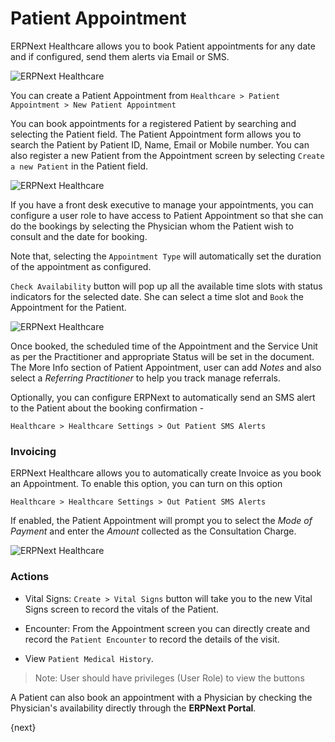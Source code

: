 <!-- add-breadcrumbs -->
# Patient Appointment
ERPNext Healthcare allows you to book Patient appointments for any date and if configured, send them alerts via Email or SMS.

<img class="screenshot" alt="ERPNext Healthcare" src="{{docs_base_url}}/assets/img/healthcare/appointment_calendar.png">

You can create a Patient Appointment from
`Healthcare > Patient Appointment > New Patient Appointment`

You can book appointments for a registered Patient by searching and selecting the Patient field. The Patient Appointment form allows you to search the Patient by Patient ID, Name, Email or Mobile number. You can also register a new Patient from the Appointment screen by selecting `Create a new Patient` in the Patient field.

<img class="screenshot" alt="ERPNext Healthcare" src="{{docs_base_url}}/assets/img/healthcare/appointment_1.png">

If you have a front desk executive to manage your appointments, you can configure a user role to have access to Patient Appointment so that she can do the bookings by selecting the Physician whom the Patient wish to consult and the date for booking.

Note that, selecting the `Appointment Type` will automatically set the duration of the appointment as configured.

`Check Availability` button will pop up all the available time slots with status indicators for the selected date. She can select a time slot and `Book` the Appointment for the Patient.

<img class="screenshot" alt="ERPNext Healthcare" src="{{docs_base_url}}/assets/img/healthcare/appointment_2.png">

Once booked, the scheduled time of the Appointment and the Service Unit as per the Practitioner and appropriate Status will be set in the document. The More Info section of Patient Appointment, user can add *Notes* and also select a *Referring Practitioner* to help you track manage referrals.

Optionally, you can configure ERPNext to automatically send an SMS alert to the Patient about the booking confirmation -

`Healthcare > Healthcare Settings > Out Patient SMS Alerts`

### Invoicing
ERPNext Healthcare allows you to automatically create Invoice as you book an Appointment. To enable this option, you can turn on this option

`Healthcare > Healthcare Settings > Out Patient SMS Alerts`

If enabled, the Patient Appointment will prompt you to select the *Mode of Payment* and enter the *Amount* collected as the Consultation Charge.

<img class="screenshot" alt="ERPNext Healthcare" src="{{docs_base_url}}/assets/img/healthcare/appointment_3.png">

### Actions
  * Vital Signs: `Create > Vital Signs` button will take you to the new Vital Signs screen to record the vitals of the Patient.

  * Encounter: From the Appointment screen you can directly create and record the `Patient Encounter` to record the details of the visit.

  * View `Patient Medical History`.

> Note: User should have privileges (User Role) to view the buttons

A Patient can also book an appointment with a Physician by checking the Physician's availability directly through the **ERPNext Portal**.

{next}
